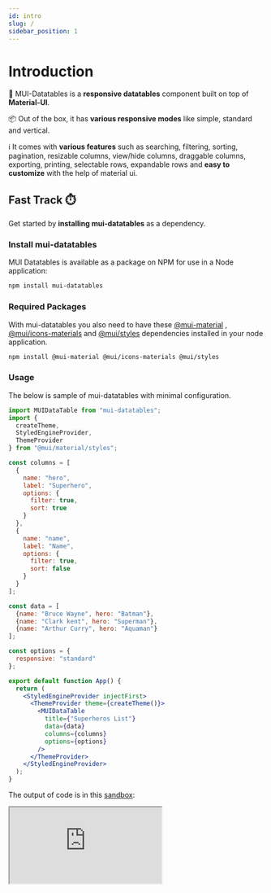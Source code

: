 ```yaml
---
id: intro
slug: /
sidebar_position: 1
---
```


# Introduction

🚀 MUI-Datatables is a **responsive datatables** component built on top of **Material-UI**.

📦 Out of the box, it has **various responsive modes** like simple, standard and vertical.

ℹ It comes with **various features** such as searching, filtering, sorting, pagination, resizable columns, view/hide
columns, draggable columns, exporting, printing, selectable rows, expandable rows and **easy to customize** with the
help of material ui.

## Fast Track ⏱️

Get started by **installing mui-datatables** as a dependency.

### Install mui-datatables

MUI Datatables is available as a package on NPM for use in a Node application:

```bash npm2yarn
npm install mui-datatables
```

### Required Packages

With mui-datatables you also need to have these [@mui-material](https://www.npmjs.com/package/@mui/material)
, [@mui/icons-materials](https://www.npmjs.com/package/@mui/icons-material)
and [@mui/styles](https://www.npmjs.com/package/@mui/styles) dependencies installed in your node application.

```bash npm2yarn
npm install @mui-material @mui/icons-materials @mui/styles
```

### Usage

The below is sample of mui-datatables with minimal configuration.

```jsx
import MUIDataTable from "mui-datatables";
import {
  createTheme,
  StyledEngineProvider,
  ThemeProvider
} from "@mui/material/styles";

const columns = [
  {
    name: "hero",
    label: "Superhero",
    options: {
      filter: true,
      sort: true
    }
  },
  {
    name: "name",
    label: "Name",
    options: {
      filter: true,
      sort: false
    }
  }
];

const data = [
  {name: "Bruce Wayne", hero: "Batman"},
  {name: "Clark kent", hero: "Superman"},
  {name: "Arthur Curry", hero: "Aquaman"}
];

const options = {
  responsive: "standard"
};

export default function App() {
  return (
    <StyledEngineProvider injectFirst>
      <ThemeProvider theme={createTheme()}>
        <MUIDataTable
          title={"Superheros List"}
          data={data}
          columns={columns}
          options={options}
        />
      </ThemeProvider>
    </StyledEngineProvider>
  );
}
```

The output of code is in this [sandbox](https://codesandbox.io/s/basic-sample-mui-datatables-xd72v3?file=/src/App.js):

<iframe 
  class="codesandbox"
  src="https://codesandbox.io/embed/basic-sample-mui-datatables-xd72v3?fontsize=14&hidenavigation=1&theme=dark&runonclick=1" 
  sandbox="allow-modals allow-forms allow-popups allow-scripts allow-same-origin"
  style={{width:"100%", height:"500px", border:0, borderRadius: "8px", overflow:"hidden"}}
/>

## Features

Update the features of mui-datatables

## Staying Informed

Social media links.

## Something Missing ?

If you find issues with the documentation or have suggestions on how to improve the documentation or
the project in general, please [file an issue](https://github.com/ashfaqnisar/mui-datatables-docs/issues) for us.
